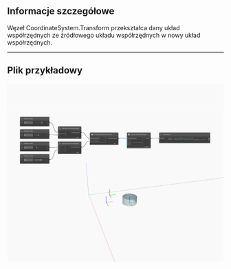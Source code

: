 <!--- Autodesk.DesignScript.Geometry.CoordinateSystem.Transform(coordinateSystem, fromCoordinateSystem, contextCoordinateSystem) --->
<!--- 43XHCR2GSF5A34R3G2P7OGOWDWYKS3WCXART33FSES5M5ZF2MHJA --->
## Informacje szczegółowe
Węzeł CoordinateSystem.Transform przekształca dany układ współrzędnych ze źródłowego układu współrzędnych w nowy układ współrzędnych.
___
## Plik przykładowy

![CoordinateSystem.Transform](./43XHCR2GSF5A34R3G2P7OGOWDWYKS3WCXART33FSES5M5ZF2MHJA_img.jpg)
